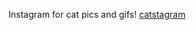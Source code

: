 Instagram for cat pics and gifs!
[catstagram](https://user-images.githubusercontent.com/26418542/44762378-af569380-aafb-11e8-9f2e-85bfeb4bbbad.gif)
